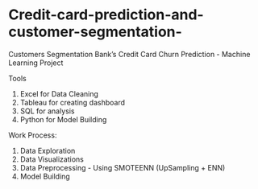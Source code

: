 # Credit-card-prediction-and-customer-segmentation-
Customers Segmentation
Bank’s Credit Card Churn Prediction - Machine Learning Project

Tools
1. Excel for Data Cleaning
2. Tableau for creating dashboard
3. SQL for analysis
4. Python for Model Building

Work Process:
1. Data Exploration
2. Data Visualizations
3. Data Preprocessing - Using SMOTEENN (UpSampling + ENN)
4. Model Building
